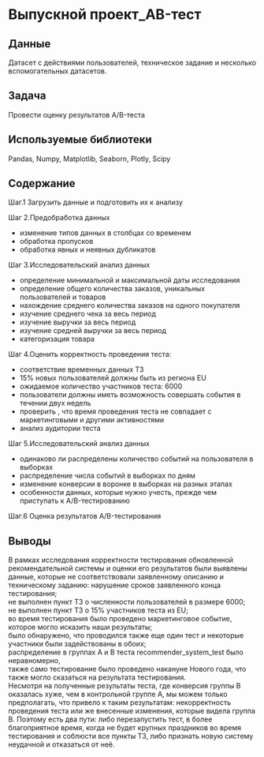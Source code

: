 # Выпускной проект_AB-тест

## Данные

Датасет с действиями пользователей, техническое задание и несколько вспомогательных датасетов.

## Задача

Провести оценку результатов A/B-теста

## Используемые библиотеки
Pandas,
Numpy,
Matplotlib,
Seaborn,
Plotly,
Scipy

## Содержание
Шаг.1 Загрузить данные и подготовить их к анализу

Шаг 2.Предобработка данных
- изменение типов данных в столбцах со временем
- обработка пропусков
- обработка явных и неявных дубликатов

Шаг 3.Исследовательский анализ данных

- определение минимальной и максимальной даты исследования
- определение общего количества заказов, уникальных пользователей и товаров
- нахождение среднего количества заказов на одного покупателя
- изучение среднего чека за весь период
- изучение выручки за весь период
- изучение средней выручки за весь период
- категоризация товара

Шаг 4.Оценить корректность проведения теста:

- соответствие временных данных ТЗ
- 15% новых пользователей должны быть из региона EU
- ожидаемое количество участников теста: 6000
- пользователи должны иметь возможность совершать события в течении двух недель
- проверить , что время проведения теста не совпадает с маркетинговыми и другими активностями
- анализ аудитории теста
 
Шаг 5.Исследовательский анализ данных
- одинаково ли распределены количество событий на пользователя в выборках
- распределение числа событий в выборках по дням
- изменение конверсии в воронке в выборках на разных этапах
- особенности данных, которые нужно учесть, прежде чем приступать к A/B-тестированию

Шаг.6 Оценка результатов A/B-тестирования

## Выводы
В рамках исследования корректности тестирования обновленной рекомендательной системы и оценки его результатов были выявлены данные, которые не соответствовали заявленному описанию и техническому заданию:
нарушение сроков заявленного конца тестирования;  
не выполнен пункт ТЗ о численности пользователей в размере 6000;  
не выполнен пункт ТЗ о 15% участников теста из EU;  
во время тестирования было проведено маркетинговое событие, которое могло исказить наши результаты;  
было обнаружено, что проводился также еще один тест и некоторые участники были задействованы в обоих;  
распределение в группах А и В теста recommender_system_test было неравномерно,  
также само тестирование было проведено накануне Нового года, что также могло сказаться на результата тестирования.  
Несмотря на полученные результаты теста, где конверсия группы В оказалась хуже, чем в контрольной группе А, мы можем только предполагать, что привело к таким результатам: некорректность проведения теста или же внесенные изменения, которые видела группа В.
Поэтому есть два пути: либо перезапустить тест, в более благоприятное время, когда не будет крупных праздников во время тестирования и соблюсти все пункты ТЗ, либо признать новую систему неудачной и отказаться от неё.
